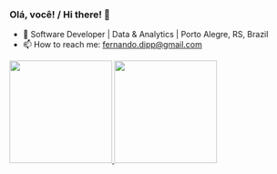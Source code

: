 ### Olá, você! / Hi there! 👋

- 💼 Software Developer | Data & Analytics | Porto Alegre, RS, Brazil
- 📫 How to reach me: fernando.dipp@gmail.com

<div align="left">
  <a href="https://github.com/fernandodipp">
  <img height="180em" src="https://github-readme-stats.vercel.app/api?username=fernandodipp&show_icons=true&theme=dracula&include_all_commits=true&count_private=true"/>
  <img height="180em" src="https://github-readme-stats.vercel.app/api/top-langs/?username=fernandodipp&layout=compact&langs_count=7&theme=dracula"/>
</div>


